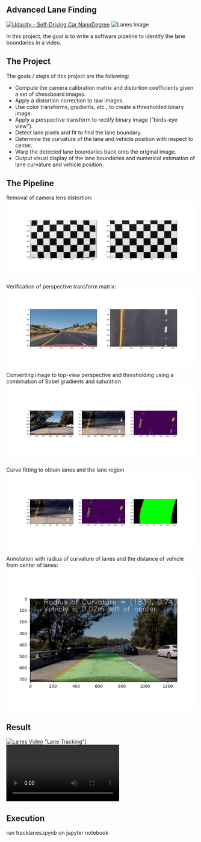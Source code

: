 ## Advanced Lane Finding
[![Udacity - Self-Driving Car NanoDegree](https://s3.amazonaws.com/udacity-sdc/github/shield-carnd.svg)](http://www.udacity.com/drive)
![Lanes Image](./examples/example_output.jpg)

In this project, the goal is to write a software pipeline to identify the lane boundaries in a video.

The Project
---

The goals / steps of this project are the following:

* Compute the camera calibration matrix and distortion coefficients given a set of chessboard images.
* Apply a distortion correction to raw images.
* Use color transforms, gradients, etc., to create a thresholded binary image.
* Apply a perspective transform to rectify binary image ("birds-eye view").
* Detect lane pixels and fit to find the lane boundary.
* Determine the curvature of the lane and vehicle position with respect to center.
* Warp the detected lane boundaries back onto the original image.
* Output visual display of the lane boundaries and numerical estimation of lane curvature and vehicle position.

**The Pipeline**
---

Removal of camera lens distortion:
![Lanes Image](./output_images/undistorted.png)

Verification of perspective transform matrix:
![Lanes Image](./output_images/perspectiveCheck.png)

Converting image to top-view perspective and thresholding using a combination of Sobel gradients and saturation
![Lanes Image](./output_images/thresh.png)

Curve fitting to obtain lanes and the lane region
![Lanes Image](./output_images/lane_region.png)

Annotation with radius of curvature of lanes and the distance of vehicle from center of lanes:
![Lanes Image](./output_images/result.png)

**Result**
---

[![Lanes Video](./examples/example_output.jpg)](./project_video_output.mp4) "Lane Tracking")
![Lanes Video](./project_video_output.mp4)

**Execution**
---

run tracklanes.ipynb on jupyter notebook
